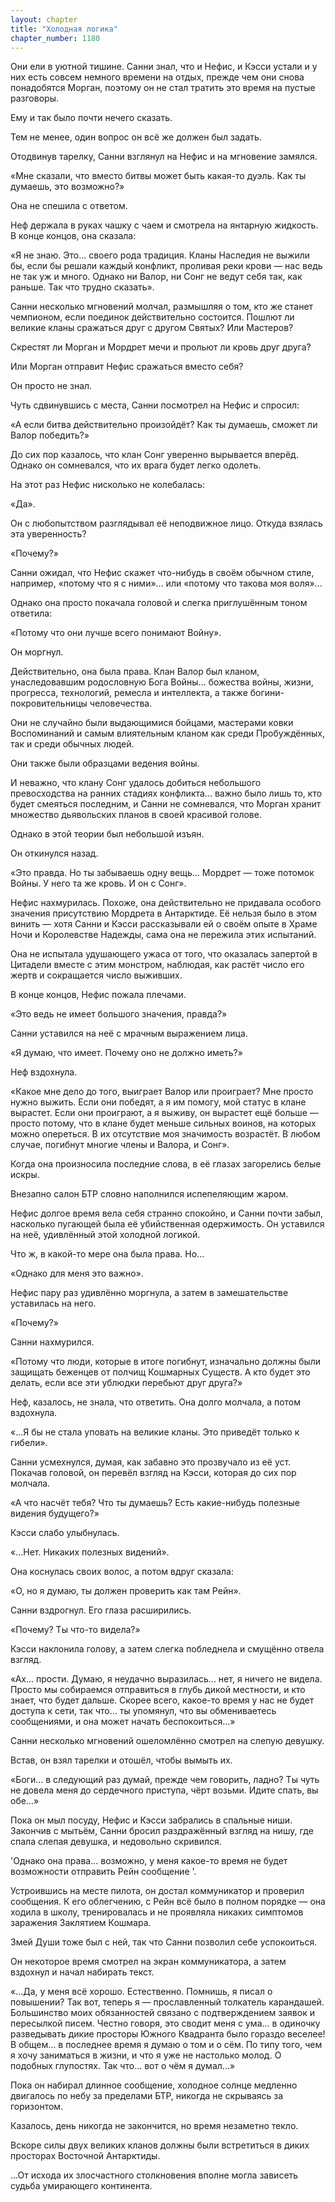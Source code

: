 ```yaml
---
layout: chapter
title: "Холодная логика"
chapter_number: 1180
---
```


Они ели в уютной тишине. Санни знал, что и Нефис, и Кэсси устали и у них есть совсем немного времени на отдых, прежде чем они снова понадобятся Морган, поэтому он не стал тратить это время на пустые разговоры.

Ему и так было почти нечего сказать.

Тем не менее, один вопрос он всё же должен был задать.

Отодвинув тарелку, Санни взглянул на Нефис и на мгновение замялся.

«Мне сказали, что вместо битвы может быть какая-то дуэль. Как ты думаешь, это возможно?»

Она не спешила с ответом.

Неф держала в руках чашку с чаем и смотрела на янтарную жидкость. В конце концов, она сказала:

«Я не знаю. Это... своего рода традиция. Кланы Наследия не выжили бы, если бы решали каждый конфликт, проливая реки крови — нас ведь не так уж и много. Однако ни Валор, ни Сонг не ведут себя так, как раньше. Так что трудно сказать».

Санни несколько мгновений молчал, размышляя о том, кто же станет чемпионом, если поединок действительно состоится. Пошлют ли великие кланы сражаться друг с другом Святых? Или Мастеров?

Скрестят ли Морган и Мордрет мечи и прольют ли кровь друг друга?

Или Морган отправит Нефис сражаться вместо себя?

Он просто не знал.

Чуть сдвинувшись с места, Санни посмотрел на Нефис и спросил:

«А если битва действительно произойдёт? Как ты думаешь, сможет ли Валор победить?»

До сих пор казалось, что клан Сонг уверенно вырывается вперёд. Однако он сомневался, что их врага будет легко одолеть.

На этот раз Нефис нисколько не колебалась:

«Да».

Он с любопытством разглядывал её неподвижное лицо. Откуда взялась эта уверенность?

«Почему?»

Санни ожидал, что Нефис скажет что-нибудь в своём обычном стиле, например, «потому что я с ними»... или «потому что такова моя воля»...

Однако она просто покачала головой и слегка приглушённым тоном ответила:

«Потому что они лучше всего понимают Войну».

Он моргнул.

Действительно, она была права. Клан Валор был кланом, унаследовавшим родословную Бога Войны... божества войны, жизни, прогресса, технологий, ремесла и интеллекта, а также богини-покровительницы человечества.

Они не случайно были выдающимися бойцами, мастерами ковки Воспоминаний и самым влиятельным кланом как среди Пробуждённых, так и среди обычных людей.

Они также были образцами ведения войны.

И неважно, что клану Сонг удалось добиться небольшого превосходства на ранних стадиях конфликта... важно было лишь то, кто будет смеяться последним, и Санни не сомневался, что Морган хранит множество дьявольских планов в своей красивой голове.

Однако в этой теории был небольшой изъян.

Он откинулся назад.

«Это правда. Но ты забываешь одну вещь... Мордрет — тоже потомок Войны. У него та же кровь. И он с Сонг».

Нефис нахмурилась. Похоже, она действительно не придавала особого значения присутствию Мордрета в Антарктиде. Её нельзя было в этом винить — хотя Санни и Кэсси рассказывали ей о своём опыте в Храме Ночи и Королевстве Надежды, сама она не пережила этих испытаний.

Она не испытала удушающего ужаса от того, что оказалась запертой в Цитадели вместе с этим монстром, наблюдая, как растёт число его жертв и сокращается число выживших.

В конце концов, Нефис пожала плечами.

«Это ведь не имеет большого значения, правда?»

Санни уставился на неё с мрачным выражением лица.

«Я думаю, что имеет. Почему оно не должно иметь?»

Неф вздохнула.

«Какое мне дело до того, выиграет Валор или проиграет? Мне просто нужно выжить. Если они победят, а я им помогу, мой статус в клане вырастет. Если они проиграют, а я выживу, он вырастет ещё больше — просто потому, что в клане будет меньше сильных воинов, на которых можно опереться. В их отсутствие моя значимость возрастёт. В любом случае, погибнут многие члены и Валора, и Сонг».

Когда она произносила последние слова, в её глазах загорелись белые искры.

Внезапно салон БТР словно наполнился испепеляющим жаром.

Нефис долгое время вела себя странно спокойно, и Санни почти забыл, насколько пугающей была её убийственная одержимость. Он уставился на неё, удивлённый этой холодной логикой.

Что ж, в какой-то мере она была права. Но...

«Однако для меня это важно».

Нефис пару раз удивлённо моргнула, а затем в замешательстве уставилась на него.

«Почему?»

Санни нахмурился.

«Потому что люди, которые в итоге погибнут, изначально должны были защищать беженцев от полчищ Кошмарных Существ. А кто будет это делать, если все эти ублюдки перебьют друг друга?»

Неф, казалось, не знала, что ответить. Она долго молчала, а потом вздохнула.

«...Я бы не стала уповать на великие кланы. Это приведёт только к гибели».

Санни усмехнулся, думая, как забавно это прозвучало из её уст. Покачав головой, он перевёл взгляд на Кэсси, которая до сих пор молчала.

«А что насчёт тебя? Что ты думаешь? Есть какие-нибудь полезные видения будущего?»

Кэсси слабо улыбнулась.

«...Нет. Никаких полезных видений».

Она коснулась своих волос, а потом вдруг сказала:

«О, но я думаю, ты должен проверить как там Рейн».

Санни вздрогнул. Его глаза расширились.

«Почему? Ты что-то видела?»

Кэсси наклонила голову, а затем слегка побледнела и смущённо отвела взгляд.

«Ах... прости. Думаю, я неудачно выразилась... нет, я ничего не видела. Просто мы собираемся отправиться в глубь дикой местности, и кто знает, что будет дальше. Скорее всего, какое-то время у нас не будет доступа к сети, так что... ты упомянул, что вы обмениваетесь сообщениями, и она может начать беспокоиться...»

Санни несколько мгновений ошеломлённо смотрел на слепую девушку.

Встав, он взял тарелки и отошёл, чтобы вымыть их.

«Боги... в следующий раз думай, прежде чем говорить, ладно? Ты чуть не довела меня до сердечного приступа, чёрт возьми. Идите спать, вы обе...»

Пока он мыл посуду, Нефис и Кэсси забрались в спальные ниши. Закончив с мытьём, Санни бросил раздражённый взгляд на нишу, где спала слепая девушка, и недовольно скривился.

'Однако она права... возможно, у меня какое-то время не будет возможности отправить Рейн сообщение '.

Устроившись на месте пилота, он достал коммуникатор и проверил сообщения. К его облегчению, с Рейн всё было в полном порядке — она ходила в школу, тренировалась и не проявляла никаких симптомов заражения Заклятием Кошмара.

Змей Души тоже был с ней, так что Санни позволил себе успокоиться.

Он некоторое время смотрел на экран коммуникатора, а затем вздохнул и начал набирать текст.

«...Да, у меня всё хорошо. Естественно. Помнишь, я писал о повышении? Так вот, теперь я — прославленный толкатель карандашей. Большинство моих обязанностей связано с подтверждением заявок и пересылкой писем. Честно говоря, это сводит меня с ума... в одиночку разведывать дикие просторы Южного Квадранта было гораздо веселее! В общем... в последнее время я думаю о том и о сём. По типу того, чем я хочу заниматься в жизни, и что я уже не настолько молод. О подобных глупостях. Так что... вот о чём я думал...»

Пока он набирал длинное сообщение, холодное солнце медленно двигалось по небу за пределами БТР, никогда не скрываясь за горизонтом.

Казалось, день никогда не закончится, но время незаметно текло.

Вскоре силы двух великих кланов должны были встретиться в диких просторах Восточной Антарктиды.

...От исхода их злосчастного столкновения вполне могла зависеть судьба умирающего континента.